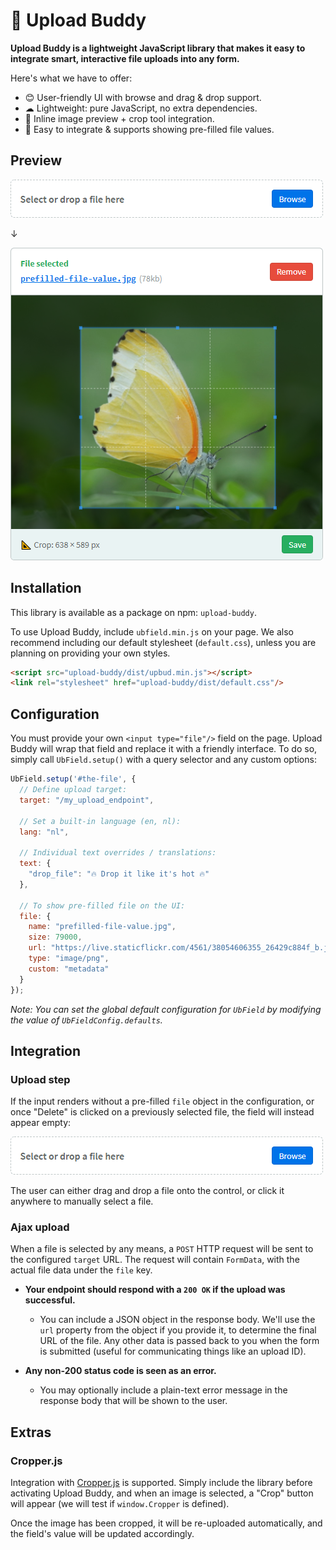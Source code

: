 # 💚 Upload Buddy

**Upload Buddy is a lightweight JavaScript library that makes it easy to integrate smart, interactive file uploads into any form.**

Here's what we have to offer:

- 😊 User-friendly UI with browse and drag & drop support.
- ☁ Lightweight: pure JavaScript, no extra dependencies.
- 🔎 Inline image preview + crop tool integration.
- 📄 Easy to integrate & supports showing pre-filled file values.

## Preview

<p align="center">

![UbField idle, default style](docs/ss-control-blank.png)

↓

![UbField in action, default style](docs/ss-control-filled.png)

</p>

## Installation
This library is available as a package on npm: `upload-buddy`.

To use Upload Buddy, include `ubfield.min.js` on your page. We also recommend including our default stylesheet (`default.css`), unless you are planning on providing your own styles.

```html
<script src="upload-buddy/dist/upbud.min.js"></script>
<link rel="stylesheet" href="upload-buddy/dist/default.css"/>
```

## Configuration
You must provide your own `<input type="file"/>` field on the page. Upload Buddy will wrap that field and replace it with a friendly interface. To do so, simply call `UbField.setup()` with a query selector and any custom options:

```javascript
UbField.setup('#the-file', {
  // Define upload target:
  target: "/my_upload_endpoint",

  // Set a built-in language (en, nl):
  lang: "nl",

  // Individual text overrides / translations:
  text: {
    "drop_file": "🔥 Drop it like it's hot 🔥"
  },

  // To show pre-filled file on the UI:
  file: {
    name: "prefilled-file-value.jpg",
    size: 79000,
    url: "https://live.staticflickr.com/4561/38054606355_26429c884f_b.jpg",
    type: "image/png",
    custom: "metadata"
  }
});
```

*Note: You can set the global default configuration for `UbField` by modifying the value of `UbFieldConfig.defaults`.*

## Integration

### Upload step

If the input renders without a pre-filled `file` object in the configuration, or once "Delete" is clicked on a previously selected file, the field will instead appear empty:

![UbField blank, default style](docs/ss-control-blank.png)

The user can either drag and drop a file onto the control, or click it anywhere to manually select a file.

### Ajax upload

When a file is selected by any means, a `POST` HTTP request will be sent to the configured `target` URL. The request will contain `FormData`, with the actual file data under the `file` key.

- **Your endpoint should respond with a `200 OK` if the upload was successful.** 
    - You can include a JSON object in the response body. We'll use the `url` property from the object if you provide it, to determine the final URL of the file. Any other data is passed back to you when the form is submitted (useful for communicating things like an upload ID).  
    
- **Any non-200 status code is seen as an error.**
    - You may optionally include a plain-text error message in the response body that will be shown to the user.
    
## Extras
    
### Cropper.js
    
Integration with [Cropper.js](https://github.com/fengyuanchen/cropperjs) is supported. Simply include the library before activating Upload Buddy, and when an image is selected, a "Crop" button will appear (we will test if `window.Cropper` is defined).

Once the image has been cropped, it will be re-uploaded automatically, and the field's value will be updated accordingly.

